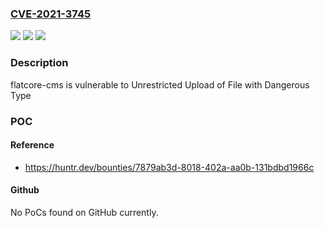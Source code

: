 ### [CVE-2021-3745](https://cve.mitre.org/cgi-bin/cvename.cgi?name=CVE-2021-3745)
![](https://img.shields.io/static/v1?label=Product&message=flatcore%2Fflatcore-cms&color=blue)
![](https://img.shields.io/static/v1?label=Version&message=%3C%3D%202.1.0%20&color=brighgreen)
![](https://img.shields.io/static/v1?label=Vulnerability&message=CWE-434%20Unrestricted%20Upload%20of%20File%20with%20Dangerous%20Type&color=brighgreen)

### Description

flatcore-cms is vulnerable to Unrestricted Upload of File with Dangerous Type

### POC

#### Reference
- https://huntr.dev/bounties/7879ab3d-8018-402a-aa0b-131bdbd1966c

#### Github
No PoCs found on GitHub currently.

